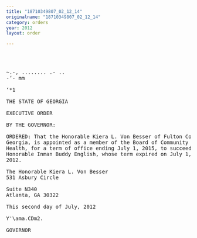 ```yaml
---
title: "18710349807_02_12_14"
originalname: "18710349807_02_12_14"
category: orders
year: 2012
layout: order

---
```

<pre>
  
  

~.-, ........ .- ..
-‘- mm

‘*1

THE STATE OF GEORGIA

EXECUTIVE ORDER

BY THE GOVERNOR:

ORDERED: That the Honorable Kiera L. Von Besser of Fulton County,
Georgia, is appointed as a member of the Board of Community
Health, for a term of office ending July 1, 2015, to succeed the
Honorable Inman Buddy English, whose term expired on July 1,
2012.

The Honorable Kiera L. Von Besser
531 Asbury Circle

Suite N340
Atlanta, GA 30322

This second day of July, 2012

Y'\ama.CDm2.

GOVERNOR

</pre>
